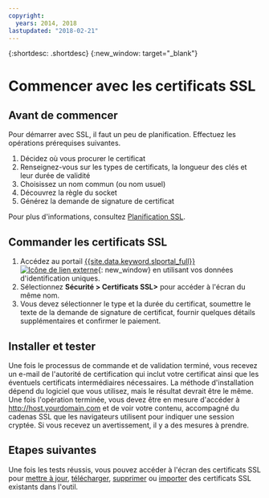 ```yaml
---
copyright:
  years: 2014, 2018
lastupdated: "2018-02-21"
---
```


{:shortdesc: .shortdesc}
{:new_window: target="_blank"}

# Commencer avec les certificats SSL  


## Avant de commencer

Pour démarrer avec SSL, il faut un peu de planification. Effectuez les opérations prérequises suivantes.

1. Décidez où vous procurer le certificat
2. Renseignez-vous sur les types de certificats, la longueur des clés et leur
durée de validité
3. Choisissez un nom commun (ou nom usuel)
4. Découvrez la règle du socket
5. Générez la demande de signature de certificat

Pour plus d'informations, consultez [Planification SSL](planning-ahead-ssl.html).

## Commander les certificats SSL

1. Accédez au portail [{{site.data.keyword.slportal_full}} ![Icône de lien externe](../../icons/launch-glyph.svg "Icône de lien externe")](https://control.softlayer.com/){: new_window} en utilisant vos données d'identification uniques.
2. Sélectionnez **Sécurité > Certificats SSL>** pour accéder à l'écran
du même nom.
3. Vous devez sélectionner le type et la durée du certificat, soumettre le texte de la demande de signature de certificat, fournir quelques détails supplémentaires et confirmer le paiement. 

## Installer et tester
Une fois le processus de commande et de validation terminé, vous recevez un e-mail de l'autorité de certification qui inclut votre certificat ainsi que les éventuels certificats intermédiaires nécessaires.
La méthode d'installation dépend du logiciel que vous utilisez, mais le résultat devrait être le même.
Une fois l'opération terminée, vous devez être en mesure d'accéder à <http://host.yourdomain.com> et de voir votre contenu, accompagné du cadenas SSL que les navigateurs utilisent pour indiquer une session cryptée.
Si vous recevez un avertissement, il y a des mesures à prendre.

## Etapes suivantes

Une fois les tests réussis, vous pouvez accéder à l'écran des
certificats SSL pour [mettre à jour](view-and-update-ssl-certificate.html),
[télécharger](download-ssl-certificate-details.html), [supprimer](delete-ssl-certificate.html)
ou [importer](import-ssl-certificate.html) des certificats SSL existants dans l'outil.
